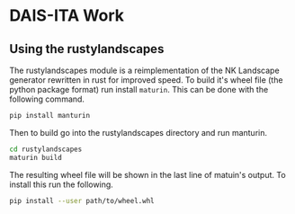 # DAIS-ITA Work


## Using the rustylandscapes

The rustylandscapes module is a reimplementation of the NK Landscape generator
rewritten in rust for improved speed. To build it's wheel file
(the python package format) run install `maturin`.
This can be done with the following command.
```bash
pip install manturin
```

Then to build go into the rustylandscapes directory and run manturin.
```bash
cd rustylandscapes
maturin build
```

The resulting wheel file will be shown in the last line of matuin's output.
To install this run the following.
```bash
pip install --user path/to/wheel.whl
```
